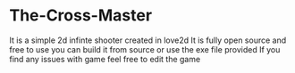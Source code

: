 # The-Cross-Master
It is a simple 2d infinte shooter created in love2d
It is fully open source and free to use you can build it from source or use the exe file provided
If you find any issues with game feel free to edit the game

